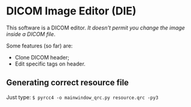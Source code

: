 # DICOM Image Editor (DIE)

This software is a DICOM editor. *It doesn't permit you change the image inside a DICOM file*.

Some features (so far) are:
- Clone DICOM header;
- Edit specific tags on header.


## Generating correct resource file
Just type:
`$ pyrcc4 -o mainwindow_qrc.py resource.qrc -py3`